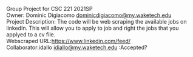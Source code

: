 Group Project for CSC 221 2021SP<br/>
Owner: Dominic Digiacomo dominicdigiacomo@my.waketech.edu<br/>
Project Description: The code will be web scraping the available jobs on linkedIn. This will allow you to apply to job and right the jobs that you applyed to a cv file.<br/>
Webscraped URL:https://www.linkedin.com/feed/<br/>
Collaborator:idallo idiallo@my.waketech.edu :Accepted?<br/>
